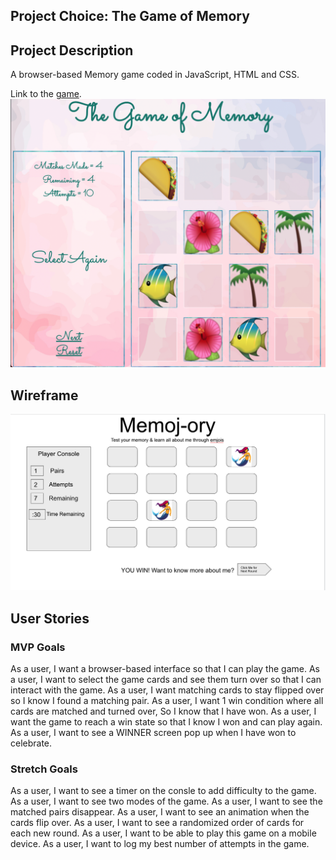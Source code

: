 ## Project Choice: The Game of Memory

## Project Description 
A browser-based Memory game coded in JavaScript, HTML and CSS.

Link to the [game](https://ramag1.github.io/emoji-memory/).
![general outline](./assets/final-game.png)

## Wireframe
![general outline](./assets/wireframe-memojory-outline.png)


## User Stories

### MVP Goals
As a user, I want a browser-based interface so that I can play the game.
As a user, I want to select the game cards and see them turn over so that I can interact with the game.
As a user, I want matching cards to stay flipped over so I know I found a matching pair.
As a user, I want 1 win condition where all cards are matched and turned over, So I know that I have won.
As a user, I want the game to reach a win state so that I know I won and can play again.
As a user, I want to see a WINNER screen pop up when I have won to celebrate.



### Stretch Goals
As a user, I want to see a timer on the consle to add difficulty to the game.
As a user, I want to see two modes of the game.
As a user, I want to see the matched pairs disappear.
As a user, I want to see an animation when the cards flip over.
As a user, I want to see a randomized order of cards for each new round.
As a user, I want to be able to play this game on a mobile device.
As a user, I want to log my best number of attempts in the game.

